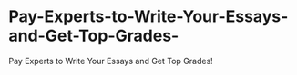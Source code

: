 # Pay-Experts-to-Write-Your-Essays-and-Get-Top-Grades-
Pay Experts to Write Your Essays and Get Top Grades!
